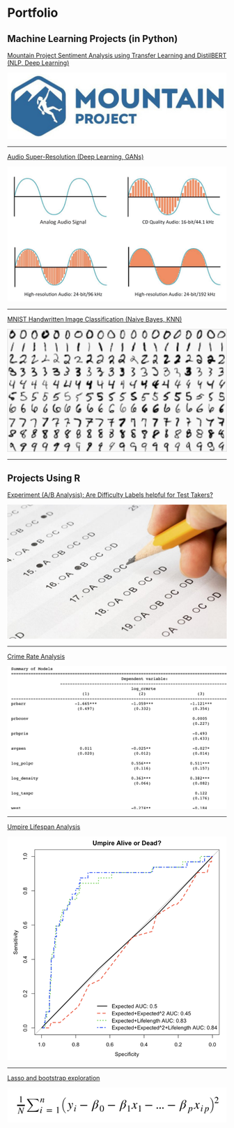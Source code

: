 # Portfolio




## Machine Learning Projects (in Python)

[Mountain Project Sentiment Analysis using Transfer Learning and DistilBERT (NLP, Deep Learning)](/Machine_Learning/mp/mountain_project.md)

<img src="images/MP.png?raw=true">

---

[Audio Super-Resolution (Deep Learning, GANs)](/Machine_Learning/DeciBull/Summary.md)

<img src="/Machine_Learning/DeciBull/waves.png?raw=true">

---

[MNIST Handwritten Image Classification (Naive Bayes, KNN)](/Machine_Learning/MNIST_ML/MNIST_ML.md)

<img src="images/MNIST.png?raw=true"/>

---





## Projects Using R

[Experiment (A/B Analysis): Are Difficulty Labels helpful for Test Takers?](R/survey/deng_degner_heck_final.Rmd)

<img src="images/test.png?raw=true">

---
[Crime Rate Analysis](/R/Crime_Rate_group_lab/Crime_Rate_group_lab.md)

<img src="images/crime.png?raw=true"/>


---
[Umpire Lifespan Analysis](/R/Umpire_Lifespan/Umpire_Lifespan.md)

<img src="images/umpire.png?raw=true"/>


---
[Lasso and bootstrap exploration](/R/Lasso_Example/Model_Selection_boot_lasso.md)

<img src="images/lasso.png?raw=true"/>

